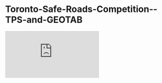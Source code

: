 # Toronto-Safe-Roads-Competition--TPS-and-GEOTAB

![Pdf](https://github.com/ZeroPanda/Toronto-Safe-Roads-Competition/blob/main/SafeRoadsPresentation.pdf)
